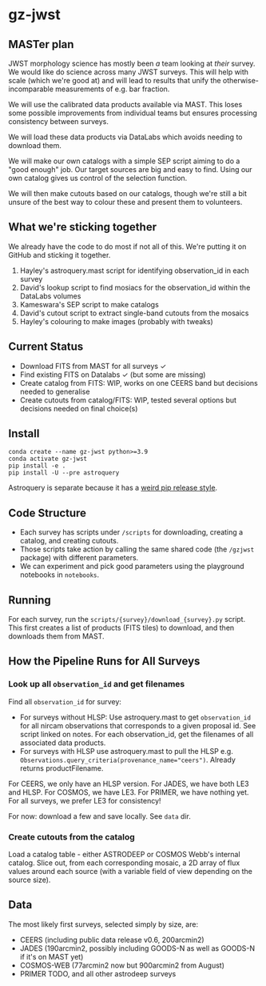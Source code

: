 # gz-jwst

## MASTer plan

JWST morphology science has mostly been *a* team looking at *their* survey.
We would like do science across many JWST surveys.
This will help with scale (which we're good at) and will lead to results that unify the otherwise-incomparable measurements of e.g. bar fraction.

We will use the calibrated data products available via MAST. This loses some possible improvements from individual teams but ensures processing consistency between surveys.

We will load these data products via DataLabs which avoids needing to download them.

We will make our own catalogs with a simple SEP script aiming to do a "good enough" job. Our target sources are big and easy to find. Using our own catalog gives us control of the selection function.

We will then make cutouts based on our catalogs, though we're still a bit unsure of the best way to colour these and present them to volunteers.

## What we're sticking together

We already have the code to do most if not all of this. We're putting it on GitHub and sticking it together.

1. Hayley's astroquery.mast script for identifying observation_id in each survey
2. David's lookup script to find mosiacs for the observation_id within the DataLabs volumes
3. Kameswara's SEP script to make catalogs
4. David's cutout script to extract single-band cutouts from the mosaics
5. Hayley's colouring to make images (probably with tweaks)

## Current Status

- Download FITS from MAST for all surveys &#10003;
- Find existing FITS on Datalabs &#10003; (but some are missing)
- Create catalog from FITS: WIP, works on one CEERS band but decisions needed to generalise
- Create cutouts from catalog/FITS: WIP, tested several options but decisions needed on final choice(s)

## Install

    conda create --name gz-jwst python>=3.9
    conda activate gz-jwst
    pip install -e .
    pip install -U --pre astroquery

Astroquery is separate because it has a [weird pip release style](https://astroquery.readthedocs.io/en/latest/).

## Code Structure

- Each survey has scripts under `/scripts` for downloading, creating a catalog, and creating cutouts.
- Those scripts take action by calling the same shared code (the `/gzjwst` package) with different parameters.
- We can experiment and pick good parameters using the playground notebooks in `notebooks`.

## Running

For each survey, run the `scripts/{survey}/download_{survey}.py` script. This first creates a list of products (FITS tiles) to download, and then downloads them from MAST.



## How the Pipeline Runs for All Surveys

### Look up all `observation_id` and get filenames

Find all `observation_id` for survey:

- For surveys without HLSP: Use astroquery.mast to get `observation_id` for all nircam observations that corresponds to a given proposal id. See script linked on notes. For each observation_id, get the filenames of all associated data products.
- For surveys with HLSP use astroquery.mast to pull the HLSP e.g. `Observations.query_criteria(provenance_name="ceers")`. Already returns productFilename.

For CEERS, we only have an HLSP version. For JADES, we have both LE3 and HLSP. For COSMOS, we have LE3. For PRIMER, we have nothing yet. For all surveys, we prefer LE3 for consistency!

For now: download a few and save locally. See `data` dir.


### Create cutouts from the catalog

Load a catalog table - either ASTRODEEP or COSMOS Webb's internal catalog. Slice out, from each corresponding mosaic, a 2D array of flux values around each source (with a variable field of view depending on the source size).

## Data

The most likely first surveys, selected simply by size, are:

- CEERS (including public data release v0.6, 200arcmin2)
- JADES (190arcmin2, possibly including GOODS-N as well as GOODS-N if it's on MAST yet)
- COSMOS-WEB (77arcmin2 now but 900arcmin2 from August)
- PRIMER TODO, and all other astrodeep surveys 
